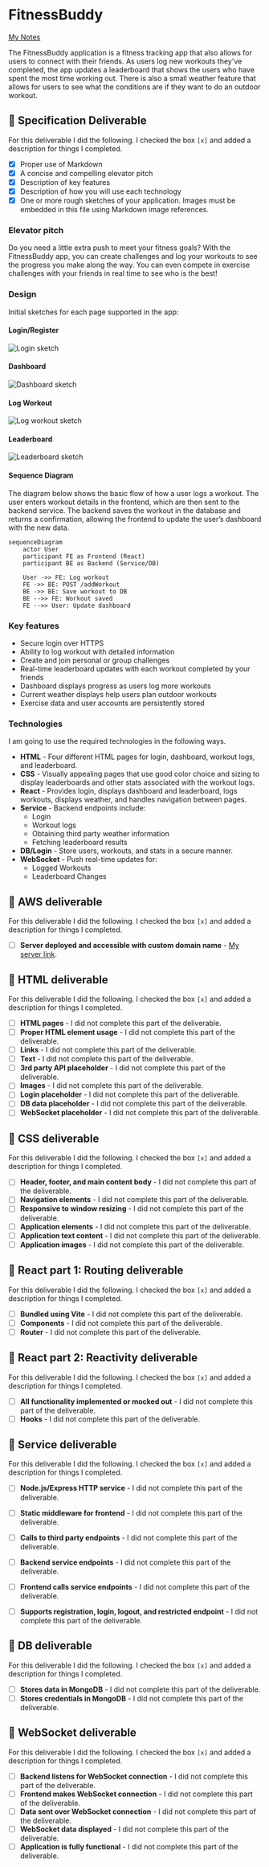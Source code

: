 # FitnessBuddy

[My Notes](notes.md)

The FitnessBuddy application is a fitness tracking app that also allows for users to connect with their friends. As users log new workouts they've completed, the app updates a leaderboard that shows the users who have spent the most time working out. There is also a small weather feature that allows for users to see what the conditions are if they want to do an outdoor workout.

## 🚀 Specification Deliverable

For this deliverable I did the following. I checked the box `[x]` and added a description for things I completed.

- [X] Proper use of Markdown
- [X] A concise and compelling elevator pitch
- [X] Description of key features
- [X] Description of how you will use each technology
- [X] One or more rough sketches of your application. Images must be embedded in this file using Markdown image references.

### Elevator pitch

Do you need a little extra push to meet your fitness goals? With the FitnessBuddy app, you can create challenges and log your workouts to see the progress you make along the way. You can even compete in exercise challenges with your friends in real time to see who is the best!

### Design

Initial sketches for each page supported in the app:

#### Login/Register
![Login sketch](./sketches/Login.jpeg)

#### Dashboard
![Dashboard sketch](./sketches/Dashboard.jpeg)

#### Log Workout
![Log workout sketch](./sketches/LogWorkout.jpeg)

#### Leaderboard
![Leaderboard sketch](./sketches/Leaderboard.jpeg)

#### Sequence Diagram
The diagram below shows the basic flow of how a user logs a workout. The user enters workout details in the frontend, which are then sent to the backend service. The backend saves the workout in the database and returns a confirmation, allowing the frontend to update the user’s dashboard with the new data.

```mermaid
sequenceDiagram
    actor User
    participant FE as Frontend (React)
    participant BE as Backend (Service/DB)

    User ->> FE: Log workout
    FE ->> BE: POST /addWorkout
    BE ->> BE: Save workout to DB
    BE -->> FE: Workout saved
    FE -->> User: Update dashboard
```

### Key features

- Secure login over HTTPS
- Ability to log workout with detailed information
- Create and join personal or group challenges
- Real-time leaderboard updates with each workout completed by your friends
- Dashboard displays progress as users log more workouts
- Current weather displays help users plan outdoor workouts
- Exercise data and user accounts are persistently stored

### Technologies

I am going to use the required technologies in the following ways.

- **HTML** - Four different HTML pages for login, dashboard, workout logs, and leaderboard.
- **CSS** - Visually appealing pages that use good color choice and sizing to display leaderboards and other stats associated with the workout logs.
- **React** - Provides login, displays dashboard and leaderboard, logs workouts, displays weather, and handles navigation between pages.
- **Service** - Backend endpoints include:
    - Login
    - Workout logs
    - Obtaining third party weather information
    - Fetching leaderboard results
- **DB/Login** - Store users, workouts, and stats in a secure manner.
- **WebSocket** - Push real-time updates for:
    - Logged Workouts
    - Leaderboard Changes

## 🚀 AWS deliverable

For this deliverable I did the following. I checked the box `[x]` and added a description for things I completed.

- [ ] **Server deployed and accessible with custom domain name** - [My server link](https://yourdomainnamehere.click).

## 🚀 HTML deliverable

For this deliverable I did the following. I checked the box `[x]` and added a description for things I completed.

- [ ] **HTML pages** - I did not complete this part of the deliverable.
- [ ] **Proper HTML element usage** - I did not complete this part of the deliverable.
- [ ] **Links** - I did not complete this part of the deliverable.
- [ ] **Text** - I did not complete this part of the deliverable.
- [ ] **3rd party API placeholder** - I did not complete this part of the deliverable.
- [ ] **Images** - I did not complete this part of the deliverable.
- [ ] **Login placeholder** - I did not complete this part of the deliverable.
- [ ] **DB data placeholder** - I did not complete this part of the deliverable.
- [ ] **WebSocket placeholder** - I did not complete this part of the deliverable.

## 🚀 CSS deliverable

For this deliverable I did the following. I checked the box `[x]` and added a description for things I completed.

- [ ] **Header, footer, and main content body** - I did not complete this part of the deliverable.
- [ ] **Navigation elements** - I did not complete this part of the deliverable.
- [ ] **Responsive to window resizing** - I did not complete this part of the deliverable.
- [ ] **Application elements** - I did not complete this part of the deliverable.
- [ ] **Application text content** - I did not complete this part of the deliverable.
- [ ] **Application images** - I did not complete this part of the deliverable.

## 🚀 React part 1: Routing deliverable

For this deliverable I did the following. I checked the box `[x]` and added a description for things I completed.

- [ ] **Bundled using Vite** - I did not complete this part of the deliverable.
- [ ] **Components** - I did not complete this part of the deliverable.
- [ ] **Router** - I did not complete this part of the deliverable.

## 🚀 React part 2: Reactivity deliverable

For this deliverable I did the following. I checked the box `[x]` and added a description for things I completed.

- [ ] **All functionality implemented or mocked out** - I did not complete this part of the deliverable.
- [ ] **Hooks** - I did not complete this part of the deliverable.

## 🚀 Service deliverable

For this deliverable I did the following. I checked the box `[x]` and added a description for things I completed.

- [ ] **Node.js/Express HTTP service** - I did not complete this part of the deliverable.
- [ ] **Static middleware for frontend** - I did not complete this part of the deliverable.
- [ ] **Calls to third party endpoints** - I did not complete this part of the deliverable.
- [ ] **Backend service endpoints** - I did not complete this part of the deliverable.
- [ ] **Frontend calls service endpoints** - I did not complete this part of the deliverable.
- [ ] **Supports registration, login, logout, and restricted endpoint** - I did not complete this part of the deliverable.


## 🚀 DB deliverable

For this deliverable I did the following. I checked the box `[x]` and added a description for things I completed.

- [ ] **Stores data in MongoDB** - I did not complete this part of the deliverable.
- [ ] **Stores credentials in MongoDB** - I did not complete this part of the deliverable.

## 🚀 WebSocket deliverable

For this deliverable I did the following. I checked the box `[x]` and added a description for things I completed.

- [ ] **Backend listens for WebSocket connection** - I did not complete this part of the deliverable.
- [ ] **Frontend makes WebSocket connection** - I did not complete this part of the deliverable.
- [ ] **Data sent over WebSocket connection** - I did not complete this part of the deliverable.
- [ ] **WebSocket data displayed** - I did not complete this part of the deliverable.
- [ ] **Application is fully functional** - I did not complete this part of the deliverable.
